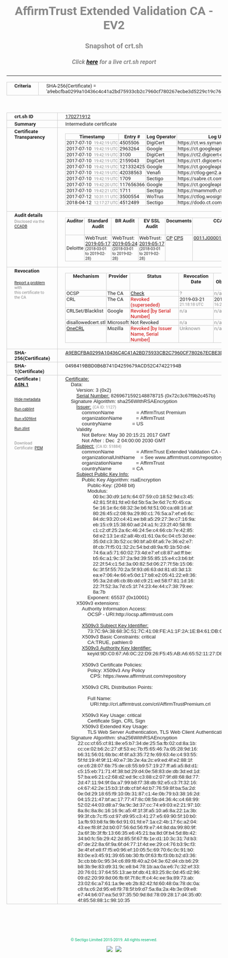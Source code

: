 # AffirmTrust Extended Validation CA - EV2
### Snapshot of crt.sh
##### Click [here](https://crt.sh/?q=A9EBCFBA0299A10436C4C41A2BD75933CB2C7960CF780267ECBE3D5229C19C76) for a live crt.sh report

---
<!DOCTYPE HTML PUBLIC "-//W3C//DTD HTML 4.0 Transitional//EN">
<HTML>
<HEAD>
  <META http-equiv="Content-Type" content="text/html; charset=UTF-8">
  <TITLE>crt.sh | a9ebcfba0299a10436c4c41a2bd75933cb2c7960cf780267ecbe3d5229c19c76</TITLE>
  <META name="description" content="Free CT Log Certificate Search Tool from Sectigo (formerly Comodo CA)">
  <META name="keywords" content="crt.sh, CT, Certificate Transparency, Certificate Search, SSL Certificate, Sectigo, Comodo CA">
  <LINK href="//fonts.googleapis.com/css?family=Roboto+Mono|Roboto:400,400i,700,700i" rel="stylesheet">
  <STYLE type="text/css">
    a {
      white-space: nowrap;
    }
    body {
      color: #888888;
      font: 12pt Roboto, sans-serif;
      padding-top: 10px;
      text-align: center
    }
    form {
      margin: 0px
    }
    span {
      border-radius: 10px
    }
    span.heading {
      color: #888888;
      font: 12pt Roboto, sans-serif
    }
    span.title {
      background-color: #00B373;
      color: #FFFFFF;
      font: bold 18pt Roboto, sans-serif;
      padding: 0px 5px
    }
    span.text {
      color: #888888;
      font: 10pt Roboto, sans-serif
    }
    span.whiteongrey {
      background-color: #D9D9D6;
      color: #FFFFFF;
      font: bold 18pt Roboto, sans-serif;
      padding: 0px 5px
    }
    table {
      border-collapse: collapse;
      color: #222222;
      font: 10pt Roboto, sans-serif;
      margin-left: auto;
      margin-right: auto
    }
    table.options {
      border: none;
      margin-left: 10px
    }
    td, th {
      border: 1px solid #CCCCCC;
      padding: 0px 2px;
      text-align: left;
      vertical-align: top
    }
    td.outer, th.outer {
      border: 1px solid #CCCCCC;
      padding: 2px 20px;
      text-align: left
    }
    th.heading {
      color: #888888;
      font: bold italic 12pt Roboto, sans-serif;
      padding: 20px 0px 0px;
      text-align: center
    }
    th.options, td.options {
      border: none;
      vertical-align: middle
    }
    td.text {
      font: 10pt "Roboto Mono", sans-serif;
      padding: 2px 20px
    }
    td.heading {
      border: none;
      color: #888888;
      font: 12pt Roboto, sans-serif;
      padding-top: 20px;
      text-align: center
    }
    table.lint td, th {
      text-align: center
    }
    .button {
      background-color: #00B373;
      border-radius: 10px;
      color: #FFFFFF;
      font: bold 13pt Roboto, sans-serif
    }
    .copyright {
      font: 8pt Roboto, sans-serif;
      color: #00B373
    }
    .input {
      border: 1px solid #888888;
      font-weight: bold;
      text-align: center
    }
    .small {
      font: 8pt Roboto, sans-serif;
      color: #888888
    }
    .error {
      background-color: #FFDFDF;
      color: #CC0000;
      font-weight: bold
    }
    .fatal {
      background-color: #0000AA;
      color: #FFFFFF;
      font-weight: bold
    }
    .notice {
      background-color: #FFFFDF;
      color: #606000
    }
    .warning {
      background-color: #FFEFDF;
      color: #DF6000
    }
  </STYLE>
</HEAD>
<BODY>

<TABLE>
  <TR>
    <TH class="outer">Criteria</TH>
    <TD class="outer">SHA-256(Certificate) = 'a9ebcfba0299a10436c4c41a2bd75933cb2c7960cf780267ecbe3d5229c19c76'</TD>
  </TR>
</TABLE>
<BR>
<TABLE>
  <TR>
    <TH class="outer">crt.sh ID</TH>
    <TD class="outer"><A href="?id=170271912">170271912</A></TD>
  </TR>
  <TR>
    <TH class="outer">Summary</TH>
    <TD class="outer">Intermediate certificate</TD>
  </TR>
  <TR>
    <TH class="outer">Certificate<BR>Transparency</TH>
    <TD class="outer">
<TABLE class="options" style="margin-left:0px">
  <TR>
    <TH>Timestamp</TH>
    <TH>Entry #</TH>
    <TH>Log Operator</TH>
    <TH>Log URL</TH>
  </TR>
  <TR>
    <TD>2017-07-10&nbsp; <FONT class="small">19:42:19 UTC</FONT></TD>
    <TD>4505506</TD>
    <TD>DigiCert</TD>
    <TD>https://ct.ws.symantec.com</TD>
  </TR>
  <TR>
    <TD>2017-07-10&nbsp; <FONT class="small">19:42:19 UTC</FONT></TD>
    <TD>2963264</TD>
    <TD>Google</TD>
    <TD>https://ct.googleapis.com/skydiver</TD>
  </TR>
  <TR>
    <TD>2017-07-10&nbsp; <FONT class="small">19:42:19 UTC</FONT></TD>
    <TD>3100</TD>
    <TD>DigiCert</TD>
    <TD>https://ct2.digicert-ct.com/log</TD>
  </TR>
  <TR>
    <TD>2017-07-10&nbsp; <FONT class="small">19:42:19 UTC</FONT></TD>
    <TD>2159043</TD>
    <TD>DigiCert</TD>
    <TD>https://ct1.digicert-ct.com/log</TD>
  </TR>
  <TR>
    <TD>2017-07-10&nbsp; <FONT class="small">19:42:19 UTC</FONT></TD>
    <TD>121332425</TD>
    <TD>Google</TD>
    <TD>https://ct.googleapis.com/pilot</TD>
  </TR>
  <TR>
    <TD>2017-07-10&nbsp; <FONT class="small">19:42:19 UTC</FONT></TD>
    <TD>42038563</TD>
    <TD>Venafi</TD>
    <TD>https://ctlog-gen2.api.venafi.com</TD>
  </TR>
  <TR>
    <TD>2017-07-10&nbsp; <FONT class="small">19:42:19 UTC</FONT></TD>
    <TD>1709</TD>
    <TD>Sectigo</TD>
    <TD>https://sabre.ct.comodo.com</TD>
  </TR>
  <TR>
    <TD>2017-07-10&nbsp; <FONT class="small">19:42:20 UTC</FONT></TD>
    <TD>117656366</TD>
    <TD>Google</TD>
    <TD>https://ct.googleapis.com/rocketeer</TD>
  </TR>
  <TR>
    <TD>2017-07-10&nbsp; <FONT class="small">19:42:21 UTC</FONT></TD>
    <TD>1711</TD>
    <TD>Sectigo</TD>
    <TD>https://mammoth.ct.comodo.com</TD>
  </TR>
  <TR>
    <TD>2017-07-12&nbsp; <FONT class="small">10:31:11 UTC</FONT></TD>
    <TD>3500554</TD>
    <TD>WoTrus</TD>
    <TD>https://ctlog.wosign.com</TD>
  </TR>
  <TR>
    <TD>2018-04-12&nbsp; <FONT class="small">12:17:27 UTC</FONT></TD>
    <TD>4512489</TD>
    <TD>Sectigo</TD>
    <TD>https://dodo.ct.comodo.com</TD>
  </TR>
</TABLE>
    </TD>
  </TR>
  <TR>
    <TH class="outer">Audit details<BR>
      <DIV class="small" style="padding-top:3px">Disclosed via the
        <A href="//ccadb-public.secure.force.com/mozilla/PublicAllIntermediateCerts" target="_blank">CCADB</A></DIV>
    </TH>
    <TD class="outer">
<TABLE class="options" style="margin-left:0px">
  <TR>
    <TH>Auditor</TH>
    <TH>Standard Audit</TH>
    <TH>BR Audit</TH>
    <TH>EV SSL Audit</TH>
    <TH>Documents</TH>
    <TH>CCADB</TH>
    <TH>Root Owner / Certificate</TH>
  </TR>
  <TR>
    <TD style="vertical-align:middle">Deloitte</TD>
    <TD>WebTrust:
      <A href="https://www.cpacanada.ca/generichandlers/CPACHandler.ashx?attachmentid=230013" target="_blank">2019-05-17</A>
      <BR><FONT style="font-size:8pt">(2018-03-01 to 2019-02-28)</FONT></TD>
    <TD>WebTrust:
      <A href="https://www.affirmtrust.com/wp-content/uploads/2019-AFT-Baseline-Requirements-report.pdf" target="_blank">2019-05-24</A>
      <BR><FONT style="font-size:8pt">(2018-03-01 to 2019-02-28)</FONT></TD>
    <TD>WebTrust:
      <A href="https://www.cpacanada.ca/generichandlers/CPACHandler.ashx?attachmentid=230013" target="_blank">2019-05-17</A>
      <BR><FONT style="font-size:8pt">(2018-03-01 to 2019-02-28)</FONT></TD>
    <TD>
      <A href="https://www.affirmtrust.com/wp-content/uploads/AffirmTrust-SSL-CPS-3.5-12-October-2018.pdf" target="blank">CP</A>
      <A href="https://www.affirmtrust.com/wp-content/uploads/AffirmTrust-SSL-CPS-3.5-12-October-2018.pdf" target="blank">CPS</A>
    </TD>
    <TD><A href="//ccadb.force.com/0011J000018NNqWQAW" target="_blank">0011J000018NNqWQAW</A></TD>
    <TD><A href="/?id=1073992">Entrust</A></TD>
  </TR>
</TABLE>
    </TD>
  </TR>
  <TR>
    <TH class="outer">Revocation<BR><BR>
      <DIV class="small" style="padding-top:3px"><A href="?id=170271912&opt=problemreporting">Report a problem</A> with<BR>this certificate to the CA</DIV></TH>
    <TD class="outer">
      <TABLE class="options" style="margin-left:0px">
        <TR>
          <TH>Mechanism</TH>
          <TH>Provider</TH>
          <TH>Status</TH>
          <TH>Revocation Date</TH>
          <TH>Last Observed in CRL</TH>
          <TH>Last Checked <SPAN style="color:#CC0000;vertical-align:middle;font-size:70%;font-weight:normal">(Error)</SPAN></TH>
        </TR>
        <TR>
          <TD>OCSP</TD>
          <TD>The CA</TD>
          <TD><A href="?id=170271912&opt=ocsp">Check</A></TD>
          <TD><SPAN style="color:#888888">?</SPAN></TD>
          <TD><SPAN style="color:#888888">n/a</SPAN></TD>
          <TD><SPAN style="color:#888888">?</SPAN></TD>
        </TR>
        <TR>
          <TD>CRL</TD>
          <TD>The CA</TD>
          <TD><SPAN style="color:#CC0000">Revoked (superseded)</SPAN></TD><TD>2019-03-21&nbsp; <FONT class="small">21:18:18 UTC</FONT></TD><TD>2019-03-22&nbsp; <FONT class="small">16:25:30 UTC</FONT></TD><TD>2019-12-04&nbsp; <FONT class="small">19:11:39 UTC</FONT></TD>
        </TR>
        <TR>
          <TD>CRLSet/Blacklist</TD>
          <TD>Google</TD>
          <TD><SPAN style="color:#CC0000">Revoked [by Serial Number]</SPAN></TD>
          <TD><SPAN style="color:#888888">n/a</SPAN></TD>
          <TD><SPAN style="color:#888888">n/a</SPAN></TD>
          <TD><SPAN style="color:#888888">n/a</SPAN></TD>
        </TR>
        <TR>
          <TD>disallowedcert.stl</TD>
          <TD>Microsoft</TD>
          <TD>Not Revoked</TD>
          <TD><SPAN style="color:#888888">n/a</SPAN></TD>
          <TD><SPAN style="color:#888888">n/a</SPAN></TD>
          <TD><SPAN style="color:#888888">n/a</SPAN></TD>
        </TR>
        <TR>
          <TD><A href="/mozilla-onecrl" target="_blank">OneCRL</A></TD>
          <TD>Mozilla</TD>
          <TD><SPAN style="color:#CC0000">Revoked [by Issuer Name, Serial Number]</SPAN></TD><TD><SPAN style="color:#888888">Unknown</SPAN></TD>
          <TD><SPAN style="color:#888888">n/a</SPAN></TD>
          <TD><SPAN style="color:#888888">n/a</SPAN></TD>
        </TR>
      </TABLE>
    </TD>
  </TR>
  <TR>
    <TH class="outer">SHA-256(Certificate)</TH>
    <TD class="outer"><A href="//censys.io/certificates/a9ebcfba0299a10436c4c41a2bd75933cb2c7960cf780267ecbe3d5229c19c76">A9EBCFBA0299A10436C4C41A2BD75933CB2C7960CF780267ECBE3D5229C19C76</A></TD>
  </TR>
  <TR>
    <TH class="outer">SHA-1(Certificate)</TH>
    <TD class="outer">0498419BBD0B6B741D4259679ACD52C47422194B</TD>
  </TR>
  <TR>
    <TH class="outer">Certificate | <A href="?asn1=170271912">ASN.1</A>
      <SPAN class="small"><BR>
      <BR><BR><A href="?id=170271912&opt=nometadata">Hide metadata</A>
      <BR><BR><A href="?id=170271912&opt=cablint">Run cablint</A>
      <BR><BR><A href="?id=170271912&opt=x509lint">Run x509lint</A>
      <BR><BR><A href="?id=170271912&opt=zlint">Run zlint</A>
      <BR><BR><BR>Download Certificate: <A href="?d=170271912">PEM</A>
      </SPAN>
    </TH>
    <TD class="text"><A href="?d=170271912">Certificate:</A><BR>&nbsp;&nbsp;&nbsp;&nbsp;Data:<BR>&nbsp;&nbsp;&nbsp;&nbsp;&nbsp;&nbsp;&nbsp;&nbsp;Version:&nbsp;3&nbsp;(0x2)<BR>&nbsp;&nbsp;&nbsp;&nbsp;&nbsp;&nbsp;&nbsp;&nbsp;<A href="?serial=72c3c67f9b2c457b">Serial&nbsp;Number:</A>&nbsp;8269671592148878715&nbsp;(0x72c3c67f9b2c457b)<BR>&nbsp;&nbsp;&nbsp;&nbsp;Signature&nbsp;Algorithm:&nbsp;sha256WithRSAEncryption<BR>&nbsp;&nbsp;&nbsp;&nbsp;&nbsp;&nbsp;&nbsp;&nbsp;<A href="?caid=1127">Issuer:</A> <SPAN class="small">(CA ID: 1127)</SPAN><BR>&nbsp;&nbsp;&nbsp;&nbsp;&nbsp;&nbsp;&nbsp;&nbsp;&nbsp;&nbsp;&nbsp;&nbsp;commonName&nbsp;&nbsp;&nbsp;&nbsp;&nbsp;&nbsp;&nbsp;&nbsp;&nbsp;&nbsp;&nbsp;&nbsp;&nbsp;&nbsp;&nbsp;&nbsp;=&nbsp;AffirmTrust&nbsp;Premium<BR>&nbsp;&nbsp;&nbsp;&nbsp;&nbsp;&nbsp;&nbsp;&nbsp;&nbsp;&nbsp;&nbsp;&nbsp;organizationName&nbsp;&nbsp;&nbsp;&nbsp;&nbsp;&nbsp;&nbsp;&nbsp;&nbsp;&nbsp;=&nbsp;AffirmTrust<BR>&nbsp;&nbsp;&nbsp;&nbsp;&nbsp;&nbsp;&nbsp;&nbsp;&nbsp;&nbsp;&nbsp;&nbsp;countryName&nbsp;&nbsp;&nbsp;&nbsp;&nbsp;&nbsp;&nbsp;&nbsp;&nbsp;&nbsp;&nbsp;&nbsp;&nbsp;&nbsp;&nbsp;=&nbsp;US<BR>&nbsp;&nbsp;&nbsp;&nbsp;&nbsp;&nbsp;&nbsp;&nbsp;Validity<BR>&nbsp;&nbsp;&nbsp;&nbsp;&nbsp;&nbsp;&nbsp;&nbsp;&nbsp;&nbsp;&nbsp;&nbsp;Not&nbsp;Before:&nbsp;May&nbsp;30&nbsp;20:15:21&nbsp;2017&nbsp;GMT<BR>&nbsp;&nbsp;&nbsp;&nbsp;&nbsp;&nbsp;&nbsp;&nbsp;&nbsp;&nbsp;&nbsp;&nbsp;Not&nbsp;After&nbsp;:&nbsp;Dec&nbsp;&nbsp;2&nbsp;04:00:00&nbsp;2030&nbsp;GMT<BR>&nbsp;&nbsp;&nbsp;&nbsp;&nbsp;&nbsp;&nbsp;&nbsp;<A href="?caid=51884">Subject:</A> <SPAN class="small">(CA ID: 51884)</SPAN><BR>&nbsp;&nbsp;&nbsp;&nbsp;&nbsp;&nbsp;&nbsp;&nbsp;&nbsp;&nbsp;&nbsp;&nbsp;commonName&nbsp;&nbsp;&nbsp;&nbsp;&nbsp;&nbsp;&nbsp;&nbsp;&nbsp;&nbsp;&nbsp;&nbsp;&nbsp;&nbsp;&nbsp;&nbsp;=&nbsp;AffirmTrust&nbsp;Extended&nbsp;Validation&nbsp;CA&nbsp;-&nbsp;EV2<BR>&nbsp;&nbsp;&nbsp;&nbsp;&nbsp;&nbsp;&nbsp;&nbsp;&nbsp;&nbsp;&nbsp;&nbsp;organizationalUnitName&nbsp;&nbsp;&nbsp;&nbsp;=&nbsp;See&nbsp;www.affirmtrust.com/repository<BR>&nbsp;&nbsp;&nbsp;&nbsp;&nbsp;&nbsp;&nbsp;&nbsp;&nbsp;&nbsp;&nbsp;&nbsp;organizationName&nbsp;&nbsp;&nbsp;&nbsp;&nbsp;&nbsp;&nbsp;&nbsp;&nbsp;&nbsp;=&nbsp;AffirmTrust<BR>&nbsp;&nbsp;&nbsp;&nbsp;&nbsp;&nbsp;&nbsp;&nbsp;&nbsp;&nbsp;&nbsp;&nbsp;countryName&nbsp;&nbsp;&nbsp;&nbsp;&nbsp;&nbsp;&nbsp;&nbsp;&nbsp;&nbsp;&nbsp;&nbsp;&nbsp;&nbsp;&nbsp;=&nbsp;CA<BR>&nbsp;&nbsp;&nbsp;&nbsp;&nbsp;&nbsp;&nbsp;&nbsp;<A href="?spkisha256=c7a3bcaafcdcd3320b6427385c73d4bbaecf4a4bba3491d4697418e0abc05208">Subject&nbsp;Public&nbsp;Key&nbsp;Info:</A><BR>&nbsp;&nbsp;&nbsp;&nbsp;&nbsp;&nbsp;&nbsp;&nbsp;&nbsp;&nbsp;&nbsp;&nbsp;Public&nbsp;Key&nbsp;Algorithm:&nbsp;rsaEncryption<BR>&nbsp;&nbsp;&nbsp;&nbsp;&nbsp;&nbsp;&nbsp;&nbsp;&nbsp;&nbsp;&nbsp;&nbsp;&nbsp;&nbsp;&nbsp;&nbsp;Public-Key:&nbsp;(2048&nbsp;bit)<BR>&nbsp;&nbsp;&nbsp;&nbsp;&nbsp;&nbsp;&nbsp;&nbsp;&nbsp;&nbsp;&nbsp;&nbsp;&nbsp;&nbsp;&nbsp;&nbsp;Modulus:<BR>&nbsp;&nbsp;&nbsp;&nbsp;&nbsp;&nbsp;&nbsp;&nbsp;&nbsp;&nbsp;&nbsp;&nbsp;&nbsp;&nbsp;&nbsp;&nbsp;&nbsp;&nbsp;&nbsp;&nbsp;00:bc:30:d9:1d:fc:64:07:59:c0:18:52:9d:c3:45:<BR>&nbsp;&nbsp;&nbsp;&nbsp;&nbsp;&nbsp;&nbsp;&nbsp;&nbsp;&nbsp;&nbsp;&nbsp;&nbsp;&nbsp;&nbsp;&nbsp;&nbsp;&nbsp;&nbsp;&nbsp;42:81:5f:81:fd:e0:6d:5b:5a:3e:6d:7c:f0:45:ca:<BR>&nbsp;&nbsp;&nbsp;&nbsp;&nbsp;&nbsp;&nbsp;&nbsp;&nbsp;&nbsp;&nbsp;&nbsp;&nbsp;&nbsp;&nbsp;&nbsp;&nbsp;&nbsp;&nbsp;&nbsp;5e:16:1e:6c:68:32:3e:b6:fd:51:00:ca:d8:16:af:<BR>&nbsp;&nbsp;&nbsp;&nbsp;&nbsp;&nbsp;&nbsp;&nbsp;&nbsp;&nbsp;&nbsp;&nbsp;&nbsp;&nbsp;&nbsp;&nbsp;&nbsp;&nbsp;&nbsp;&nbsp;80:26:45:c2:08:9a:29:80:c1:76:5a:a7:ef:e6:6c:<BR>&nbsp;&nbsp;&nbsp;&nbsp;&nbsp;&nbsp;&nbsp;&nbsp;&nbsp;&nbsp;&nbsp;&nbsp;&nbsp;&nbsp;&nbsp;&nbsp;&nbsp;&nbsp;&nbsp;&nbsp;84:dc:93:20:c4:41:ee:b8:a5:29:27:3e:c7:16:9a:<BR>&nbsp;&nbsp;&nbsp;&nbsp;&nbsp;&nbsp;&nbsp;&nbsp;&nbsp;&nbsp;&nbsp;&nbsp;&nbsp;&nbsp;&nbsp;&nbsp;&nbsp;&nbsp;&nbsp;&nbsp;eb:15:c9:15:38:60:ad:24:a1:fc:23:2f:40:58:f8:<BR>&nbsp;&nbsp;&nbsp;&nbsp;&nbsp;&nbsp;&nbsp;&nbsp;&nbsp;&nbsp;&nbsp;&nbsp;&nbsp;&nbsp;&nbsp;&nbsp;&nbsp;&nbsp;&nbsp;&nbsp;c1:c2:df:25:2a:6c:46:24:5e:c4:66:cb:7e:42:85:<BR>&nbsp;&nbsp;&nbsp;&nbsp;&nbsp;&nbsp;&nbsp;&nbsp;&nbsp;&nbsp;&nbsp;&nbsp;&nbsp;&nbsp;&nbsp;&nbsp;&nbsp;&nbsp;&nbsp;&nbsp;6d:e2:13:1e:d2:a8:4b:d1:61:0a:6c:04:c5:3d:ee:<BR>&nbsp;&nbsp;&nbsp;&nbsp;&nbsp;&nbsp;&nbsp;&nbsp;&nbsp;&nbsp;&nbsp;&nbsp;&nbsp;&nbsp;&nbsp;&nbsp;&nbsp;&nbsp;&nbsp;&nbsp;35:0d:c3:3b:52:cc:90:bf:a0:6f:a6:7e:36:e2:e7:<BR>&nbsp;&nbsp;&nbsp;&nbsp;&nbsp;&nbsp;&nbsp;&nbsp;&nbsp;&nbsp;&nbsp;&nbsp;&nbsp;&nbsp;&nbsp;&nbsp;&nbsp;&nbsp;&nbsp;&nbsp;8f:cb:7f:f5:01:32:2c:54:bd:d8:9a:f0:1b:50:d4:<BR>&nbsp;&nbsp;&nbsp;&nbsp;&nbsp;&nbsp;&nbsp;&nbsp;&nbsp;&nbsp;&nbsp;&nbsp;&nbsp;&nbsp;&nbsp;&nbsp;&nbsp;&nbsp;&nbsp;&nbsp;74:6a:a5:71:60:02:73:4d:e7:ef:c8:87:ad:ff:be:<BR>&nbsp;&nbsp;&nbsp;&nbsp;&nbsp;&nbsp;&nbsp;&nbsp;&nbsp;&nbsp;&nbsp;&nbsp;&nbsp;&nbsp;&nbsp;&nbsp;&nbsp;&nbsp;&nbsp;&nbsp;b5:6c:a1:9c:37:2a:9d:39:55:85:15:e4:c3:b6:bf:<BR>&nbsp;&nbsp;&nbsp;&nbsp;&nbsp;&nbsp;&nbsp;&nbsp;&nbsp;&nbsp;&nbsp;&nbsp;&nbsp;&nbsp;&nbsp;&nbsp;&nbsp;&nbsp;&nbsp;&nbsp;22:2f:54:c1:5d:3a:00:82:5d:06:27:7f:5b:15:06:<BR>&nbsp;&nbsp;&nbsp;&nbsp;&nbsp;&nbsp;&nbsp;&nbsp;&nbsp;&nbsp;&nbsp;&nbsp;&nbsp;&nbsp;&nbsp;&nbsp;&nbsp;&nbsp;&nbsp;&nbsp;6c:3f:5f:55:70:2a:5f:93:d6:63:dd:81:d3:3d:13:<BR>&nbsp;&nbsp;&nbsp;&nbsp;&nbsp;&nbsp;&nbsp;&nbsp;&nbsp;&nbsp;&nbsp;&nbsp;&nbsp;&nbsp;&nbsp;&nbsp;&nbsp;&nbsp;&nbsp;&nbsp;ea:e7:06:4e:66:e5:0d:17:b8:e2:05:41:22:e8:36:<BR>&nbsp;&nbsp;&nbsp;&nbsp;&nbsp;&nbsp;&nbsp;&nbsp;&nbsp;&nbsp;&nbsp;&nbsp;&nbsp;&nbsp;&nbsp;&nbsp;&nbsp;&nbsp;&nbsp;&nbsp;95:3a:2d:d6:cb:8b:dd:c9:21:ed:58:f7:81:1d:16:<BR>&nbsp;&nbsp;&nbsp;&nbsp;&nbsp;&nbsp;&nbsp;&nbsp;&nbsp;&nbsp;&nbsp;&nbsp;&nbsp;&nbsp;&nbsp;&nbsp;&nbsp;&nbsp;&nbsp;&nbsp;22:7f:52:3a:7d:c5:1f:74:23:4e:44:c7:38:79:ee:<BR>&nbsp;&nbsp;&nbsp;&nbsp;&nbsp;&nbsp;&nbsp;&nbsp;&nbsp;&nbsp;&nbsp;&nbsp;&nbsp;&nbsp;&nbsp;&nbsp;&nbsp;&nbsp;&nbsp;&nbsp;8a:7b<BR>&nbsp;&nbsp;&nbsp;&nbsp;&nbsp;&nbsp;&nbsp;&nbsp;&nbsp;&nbsp;&nbsp;&nbsp;&nbsp;&nbsp;&nbsp;&nbsp;Exponent:&nbsp;65537&nbsp;(0x10001)<BR>&nbsp;&nbsp;&nbsp;&nbsp;&nbsp;&nbsp;&nbsp;&nbsp;X509v3&nbsp;extensions:<BR>&nbsp;&nbsp;&nbsp;&nbsp;&nbsp;&nbsp;&nbsp;&nbsp;&nbsp;&nbsp;&nbsp;&nbsp;Authority&nbsp;Information&nbsp;Access:&nbsp;<BR>&nbsp;&nbsp;&nbsp;&nbsp;&nbsp;&nbsp;&nbsp;&nbsp;&nbsp;&nbsp;&nbsp;&nbsp;&nbsp;&nbsp;&nbsp;&nbsp;OCSP&nbsp;-&nbsp;URI:http://ocsp.affirmtrust.com<BR><BR>&nbsp;&nbsp;&nbsp;&nbsp;&nbsp;&nbsp;&nbsp;&nbsp;&nbsp;&nbsp;&nbsp;&nbsp;<A href="?ski=737c9a38683c517c4108fea11f2a1eb461dbcd3c">X509v3&nbsp;Subject&nbsp;Key&nbsp;Identifier:</A><BR>&nbsp;&nbsp;&nbsp;&nbsp;&nbsp;&nbsp;&nbsp;&nbsp;&nbsp;&nbsp;&nbsp;&nbsp;&nbsp;&nbsp;&nbsp;&nbsp;73:7C:9A:38:68:3C:51:7C:41:08:FE:A1:1F:2A:1E:B4:61:DB:CD:3C<BR>&nbsp;&nbsp;&nbsp;&nbsp;&nbsp;&nbsp;&nbsp;&nbsp;&nbsp;&nbsp;&nbsp;&nbsp;X509v3&nbsp;Basic&nbsp;Constraints:&nbsp;critical<BR>&nbsp;&nbsp;&nbsp;&nbsp;&nbsp;&nbsp;&nbsp;&nbsp;&nbsp;&nbsp;&nbsp;&nbsp;&nbsp;&nbsp;&nbsp;&nbsp;CA:TRUE,&nbsp;pathlen:0<BR>&nbsp;&nbsp;&nbsp;&nbsp;&nbsp;&nbsp;&nbsp;&nbsp;&nbsp;&nbsp;&nbsp;&nbsp;<A href="?ski=9dc067a60c22d926f545aba665521127d845ac63">X509v3&nbsp;Authority&nbsp;Key&nbsp;Identifier:</A><BR>&nbsp;&nbsp;&nbsp;&nbsp;&nbsp;&nbsp;&nbsp;&nbsp;&nbsp;&nbsp;&nbsp;&nbsp;&nbsp;&nbsp;&nbsp;&nbsp;keyid:9D:C0:67:A6:0C:22:D9:26:F5:45:AB:A6:65:52:11:27:D8:45:AC:63<BR><BR>&nbsp;&nbsp;&nbsp;&nbsp;&nbsp;&nbsp;&nbsp;&nbsp;&nbsp;&nbsp;&nbsp;&nbsp;X509v3&nbsp;Certificate&nbsp;Policies:&nbsp;<BR>&nbsp;&nbsp;&nbsp;&nbsp;&nbsp;&nbsp;&nbsp;&nbsp;&nbsp;&nbsp;&nbsp;&nbsp;&nbsp;&nbsp;&nbsp;&nbsp;Policy:&nbsp;X509v3&nbsp;Any&nbsp;Policy<BR>&nbsp;&nbsp;&nbsp;&nbsp;&nbsp;&nbsp;&nbsp;&nbsp;&nbsp;&nbsp;&nbsp;&nbsp;&nbsp;&nbsp;&nbsp;&nbsp;&nbsp;&nbsp;CPS:&nbsp;https://www.affirmtrust.com/repository<BR><BR>&nbsp;&nbsp;&nbsp;&nbsp;&nbsp;&nbsp;&nbsp;&nbsp;&nbsp;&nbsp;&nbsp;&nbsp;X509v3&nbsp;CRL&nbsp;Distribution&nbsp;Points:&nbsp;<BR><BR>&nbsp;&nbsp;&nbsp;&nbsp;&nbsp;&nbsp;&nbsp;&nbsp;&nbsp;&nbsp;&nbsp;&nbsp;&nbsp;&nbsp;&nbsp;&nbsp;Full&nbsp;Name:<BR>&nbsp;&nbsp;&nbsp;&nbsp;&nbsp;&nbsp;&nbsp;&nbsp;&nbsp;&nbsp;&nbsp;&nbsp;&nbsp;&nbsp;&nbsp;&nbsp;&nbsp;&nbsp;URI:http://crl.affirmtrust.com/crl/AffirmTrustPremium.crl<BR><BR>&nbsp;&nbsp;&nbsp;&nbsp;&nbsp;&nbsp;&nbsp;&nbsp;&nbsp;&nbsp;&nbsp;&nbsp;X509v3&nbsp;Key&nbsp;Usage:&nbsp;critical<BR>&nbsp;&nbsp;&nbsp;&nbsp;&nbsp;&nbsp;&nbsp;&nbsp;&nbsp;&nbsp;&nbsp;&nbsp;&nbsp;&nbsp;&nbsp;&nbsp;Certificate&nbsp;Sign,&nbsp;CRL&nbsp;Sign<BR>&nbsp;&nbsp;&nbsp;&nbsp;&nbsp;&nbsp;&nbsp;&nbsp;&nbsp;&nbsp;&nbsp;&nbsp;X509v3&nbsp;Extended&nbsp;Key&nbsp;Usage:&nbsp;<BR>&nbsp;&nbsp;&nbsp;&nbsp;&nbsp;&nbsp;&nbsp;&nbsp;&nbsp;&nbsp;&nbsp;&nbsp;&nbsp;&nbsp;&nbsp;&nbsp;TLS&nbsp;Web&nbsp;Server&nbsp;Authentication,&nbsp;TLS&nbsp;Web&nbsp;Client&nbsp;Authentication<BR>&nbsp;&nbsp;&nbsp;&nbsp;Signature&nbsp;Algorithm:&nbsp;sha256WithRSAEncryption<BR>&nbsp;&nbsp;&nbsp;&nbsp;&nbsp;&nbsp;&nbsp;&nbsp;&nbsp;22:cc:cf:65:cf:81:8e:e5:b7:34:de:25:5a:fb:02:cd:8a:1b:<BR>&nbsp;&nbsp;&nbsp;&nbsp;&nbsp;&nbsp;&nbsp;&nbsp;&nbsp;cc:ce:02:b6:2c:27:df:53:ec:7b:f5:65:46:7a:05:28:9d:16:<BR>&nbsp;&nbsp;&nbsp;&nbsp;&nbsp;&nbsp;&nbsp;&nbsp;&nbsp;b6:31:56:01:6b:bc:4f:6f:a3:35:72:fe:69:63:4e:c4:93:55:<BR>&nbsp;&nbsp;&nbsp;&nbsp;&nbsp;&nbsp;&nbsp;&nbsp;&nbsp;5f:fd:19:4f:9f:11:40:e7:3b:2e:4a:2c:e9:ed:4f:e2:88:1f:<BR>&nbsp;&nbsp;&nbsp;&nbsp;&nbsp;&nbsp;&nbsp;&nbsp;&nbsp;ce:c6:28:07:6b:75:de:c8:55:b9:57:19:27:ff:a6:a5:8d:d1:<BR>&nbsp;&nbsp;&nbsp;&nbsp;&nbsp;&nbsp;&nbsp;&nbsp;&nbsp;c5:15:eb:71:71:4f:38:bd:29:d4:0e:58:83:de:db:3d:ed:1d:<BR>&nbsp;&nbsp;&nbsp;&nbsp;&nbsp;&nbsp;&nbsp;&nbsp;&nbsp;57:ba:e6:21:c2:68:d2:ed:9c:c3:88:c2:07:9f:d8:68:8d:77:<BR>&nbsp;&nbsp;&nbsp;&nbsp;&nbsp;&nbsp;&nbsp;&nbsp;&nbsp;2d:47:11:94:9f:0a:a7:99:b8:f7:38:db:92:e5:c3:7f:32:16:<BR>&nbsp;&nbsp;&nbsp;&nbsp;&nbsp;&nbsp;&nbsp;&nbsp;&nbsp;c4:67:42:2e:15:b3:1f:db:cf:bf:4d:b7:76:59:8f:ba:5a:2d:<BR>&nbsp;&nbsp;&nbsp;&nbsp;&nbsp;&nbsp;&nbsp;&nbsp;&nbsp;0e:0d:29:18:65:f9:10:0b:31:87:c1:4e:0b:79:b3:38:16:2d:<BR>&nbsp;&nbsp;&nbsp;&nbsp;&nbsp;&nbsp;&nbsp;&nbsp;&nbsp;04:15:21:47:bf:ac:17:77:47:8c:08:5b:d4:36:4c:c4:68:99:<BR>&nbsp;&nbsp;&nbsp;&nbsp;&nbsp;&nbsp;&nbsp;&nbsp;&nbsp;52:02:44:03:d8:a7:9a:9c:3d:37:cc:74:e9:03:e2:21:97:10:<BR>&nbsp;&nbsp;&nbsp;&nbsp;&nbsp;&nbsp;&nbsp;&nbsp;&nbsp;8a:8c:8a:8c:16:16:9c:a5:4f:1f:3f:a5:10:a6:8a:22:1a:3b:<BR>&nbsp;&nbsp;&nbsp;&nbsp;&nbsp;&nbsp;&nbsp;&nbsp;&nbsp;99:3f:cb:7c:f5:cd:97:d9:95:c3:41:27:e5:69:90:5f:10:b0:<BR>&nbsp;&nbsp;&nbsp;&nbsp;&nbsp;&nbsp;&nbsp;&nbsp;&nbsp;1a:fb:93:b8:fa:9b:6d:91:01:fd:e7:1a:c2:4b:17:6c:a2:04:<BR>&nbsp;&nbsp;&nbsp;&nbsp;&nbsp;&nbsp;&nbsp;&nbsp;&nbsp;43:ee:f8:8f:2d:b0:07:56:6d:56:f9:e7:44:8d:da:99:80:9f:<BR>&nbsp;&nbsp;&nbsp;&nbsp;&nbsp;&nbsp;&nbsp;&nbsp;&nbsp;2a:6f:3b:3f:fb:13:66:35:e6:45:21:ba:8d:0f:b4:5d:8b:42:<BR>&nbsp;&nbsp;&nbsp;&nbsp;&nbsp;&nbsp;&nbsp;&nbsp;&nbsp;34:b0:fc:5b:29:42:2d:85:5f:67:fb:1e:d1:10:3c:31:7d:b3:<BR>&nbsp;&nbsp;&nbsp;&nbsp;&nbsp;&nbsp;&nbsp;&nbsp;&nbsp;d7:de:22:8a:6f:9a:6f:d4:77:1f:4d:ee:29:c4:76:b3:9c:f3:<BR>&nbsp;&nbsp;&nbsp;&nbsp;&nbsp;&nbsp;&nbsp;&nbsp;&nbsp;3e:4f:ef:e8:f7:f5:e0:96:ef:10:05:5c:69:70:6c:0c:91:b0:<BR>&nbsp;&nbsp;&nbsp;&nbsp;&nbsp;&nbsp;&nbsp;&nbsp;&nbsp;83:0e:e3:45:91:39:65:bb:30:fb:0f:63:fb:f3:0b:b2:d3:36:<BR>&nbsp;&nbsp;&nbsp;&nbsp;&nbsp;&nbsp;&nbsp;&nbsp;&nbsp;3c:cb:bb:0c:95:34:c6:89:f8:40:a2:04:3e:62:d4:cb:b6:29:<BR>&nbsp;&nbsp;&nbsp;&nbsp;&nbsp;&nbsp;&nbsp;&nbsp;&nbsp;b8:3b:9e:83:d9:31:9c:e8:b4:78:1b:aa:0a:e6:7c:32:ef:33:<BR>&nbsp;&nbsp;&nbsp;&nbsp;&nbsp;&nbsp;&nbsp;&nbsp;&nbsp;20:76:01:37:64:55:13:ae:bf:db:41:83:25:8c:0d:45:d2:96:<BR>&nbsp;&nbsp;&nbsp;&nbsp;&nbsp;&nbsp;&nbsp;&nbsp;&nbsp;09:d2:20:99:8d:06:fb:6f:7f:8c:ff:c4:4c:ee:9a:89:73:ab:<BR>&nbsp;&nbsp;&nbsp;&nbsp;&nbsp;&nbsp;&nbsp;&nbsp;&nbsp;23:02:6c:a7:61:1a:9e:eb:2b:82:42:fd:60:48:0a:78:dc:0a:<BR>&nbsp;&nbsp;&nbsp;&nbsp;&nbsp;&nbsp;&nbsp;&nbsp;&nbsp;c8:fa:c6:2d:95:e8:f9:78:5f:b9:d7:5a:8a:2a:4b:3e:09:e8:<BR>&nbsp;&nbsp;&nbsp;&nbsp;&nbsp;&nbsp;&nbsp;&nbsp;&nbsp;e7:44:b6:07:ea:5d:97:35:50:9d:8d:78:09:28:17:d4:35:d0:<BR>&nbsp;&nbsp;&nbsp;&nbsp;&nbsp;&nbsp;&nbsp;&nbsp;&nbsp;4f:85:58:88:1c:98:10:35<BR>    </TD>
  </TR>
</TABLE>

  <BR><BR><BR>

  <P class="copyright">&copy; Sectigo Limited 2015-2019. All rights reserved.</P>
  <DIV>
    <A href="https://sectigo.com/"><IMG src="/sectigo_s.png"></A>
    &nbsp;<A href="https://github.com/crtsh"><IMG src="/GitHub-Mark-32px.png"></A>
  </DIV>
</BODY>
</HTML>
